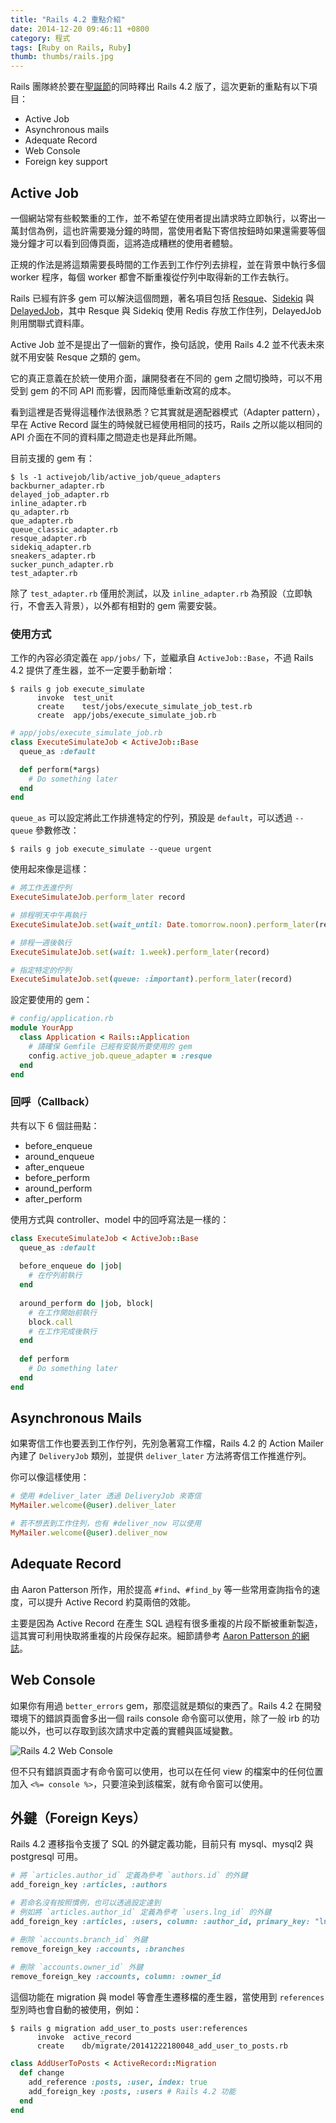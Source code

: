 ```yaml
---
title: "Rails 4.2 重點介紹"
date: 2014-12-20 09:46:11 +0800
category: 程式
tags: [Ruby on Rails, Ruby]
thumb: thumbs/rails.jpg
---
```


Rails 團隊終於要在[聖誕節](http://weblog.rubyonrails.org/2014/12/19/Rails-4-2-final)的同時釋出 Rails 4.2 版了，這次更新的重點有以下項目：

- Active Job
- Asynchronous mails
- Adequate Record
- Web Console
- Foreign key support

<!-- more -->

## Active Job

一個網站常有些較繁重的工作，並不希望在使用者提出請求時立即執行，以寄出一萬封信為例，這也許需要幾分鐘的時間，當使用者點下寄信按鈕時如果還需要等個幾分鐘才可以看到回傳頁面，這將造成糟糕的使用者體驗。

正規的作法是將這類需要長時間的工作丟到工作佇列去排程，並在背景中執行多個 worker 程序，每個 worker 都會不斷重複從佇列中取得新的工作去執行。

Rails 已經有許多 gem 可以解決這個問題，著名項目包括 [Resque](https://github.com/resque/resque)、[Sidekiq](http://sidekiq.org/) 與 [DelayedJob](https://github.com/collectiveidea/delayed_job)，其中 Resque 與 Sidekiq 使用 Redis 存放工作住列，DelayedJob 則用關聯式資料庫。

Active Job 並不是提出了一個新的實作，換句話說，使用 Rails 4.2 並不代表未來就不用安裝 Resque 之類的 gem。

它的真正意義在於統一使用介面，讓開發者在不同的 gem 之間切換時，可以不用受到 gem 的不同 API 而影響，因而降低重新改寫的成本。

看到這裡是否覺得這種作法很熟悉？它其實就是適配器模式（Adapter pattern），早在 Active Record 誕生的時候就已經使用相同的技巧，Rails 之所以能以相同的 API 介面在不同的資料庫之間遊走也是拜此所賜。

目前支援的 gem 有：

```
$ ls -1 activejob/lib/active_job/queue_adapters
backburner_adapter.rb
delayed_job_adapter.rb
inline_adapter.rb
qu_adapter.rb
que_adapter.rb
queue_classic_adapter.rb
resque_adapter.rb
sidekiq_adapter.rb
sneakers_adapter.rb
sucker_punch_adapter.rb
test_adapter.rb
```

除了 `test_adapter.rb` 僅用於測試，以及 `inline_adapter.rb` 為預設（立即執行，不會丟入背景），以外都有相對的 gem 需要安裝。

### 使用方式

工作的內容必須定義在 `app/jobs/` 下，並繼承自 `ActiveJob::Base`，不過 Rails 4.2 提供了產生器，並不一定要手動新增：

```
$ rails g job execute_simulate
      invoke  test_unit
      create    test/jobs/execute_simulate_job_test.rb
      create  app/jobs/execute_simulate_job.rb
```

```ruby
# app/jobs/execute_simulate_job.rb
class ExecuteSimulateJob < ActiveJob::Base
  queue_as :default

  def perform(*args)
    # Do something later
  end
end
```

`queue_as` 可以設定將此工作排進特定的佇列，預設是 `default`，可以透過 `--queue`
參數修改：

```
$ rails g job execute_simulate --queue urgent
```

使用起來像是這樣：

```ruby
# 將工作丟進佇列
ExecuteSimulateJob.perform_later record

# 排程明天中午再執行
ExecuteSimulateJob.set(wait_until: Date.tomorrow.noon).perform_later(record)

# 排程一週後執行
ExecuteSimulateJob.set(wait: 1.week).perform_later(record)

# 指定特定的佇列
ExecuteSimulateJob.set(queue: :important).perform_later(record)
```

設定要使用的 gem：

```ruby
# config/application.rb
module YourApp
  class Application < Rails::Application
    # 請確保 Gemfile 已經有安裝所要使用的 gem
    config.active_job.queue_adapter = :resque
  end
end
```

### 回呼（Callback）

共有以下 6 個註冊點：

- before_enqueue
- around_enqueue
- after_enqueue
- before_perform
- around_perform
- after_perform

使用方式與 controller、model 中的回呼寫法是一樣的：

```ruby
class ExecuteSimulateJob < ActiveJob::Base
  queue_as :default
 
  before_enqueue do |job|
    # 在佇列前執行
  end
 
  around_perform do |job, block|
    # 在工作開始前執行
    block.call
    # 在工作完成後執行
  end
 
  def perform
    # Do something later
  end
end
```

## Asynchronous Mails

如果寄信工作也要丟到工作佇列，先別急著寫工作檔，Rails 4.2 的 Action Mailer 內建了 `DeliveryJob` 類別，並提供 `deliver_later` 方法將寄信工作推進佇列。

你可以像這樣使用：

```ruby
# 使用 #deliver_later 透過 DeliveryJob 來寄信
MyMailer.welcome(@user).deliver_later

# 若不想丟到工作住列，也有 #deliver_now 可以使用
MyMailer.welcome(@user).deliver_now
```

## Adequate Record

由 Aaron Patterson 所作，用於提高 `#find`、`#find_by` 等一些常用查詢指令的速度，可以提升 Active Record 約莫兩倍的效能。

主要是因為 Active Record 在產生 SQL 過程有很多重複的片段不斷被重新製造，這其實可利用快取將重複的片段保存起來。細節請參考 [Aaron Patterson 的網誌](http://tenderlovemaking.com/2014/02/19/adequaterecord-pro-like-activerecord.html)。

## Web Console

如果你有用過 `better_errors` gem，那麼這就是類似的東西了。Rails 4.2 在開發環境下的錯誤頁面會多出一個 rails console 命令窗可以使用，除了一般 irb 的功能以外，也可以存取到該次請求中定義的實體與區域變數。

![Rails 4.2 Web Console](/images/web-console.png)

但不只有錯誤頁面才有命令窗可以使用，也可以在任何 view 的檔案中的任何位置加入 `<%= console %>`，只要渲染到該檔案，就有命令窗可以使用。

## 外鍵（Foreign Keys）

Rails 4.2 遷移指令支援了 SQL 的外鍵定義功能，目前只有 mysql、mysql2 與 postgresql 可用。

```ruby
# 將 `articles.author_id` 定義為參考 `authors.id` 的外鍵
add_foreign_key :articles, :authors

# 若命名沒有按照慣例，也可以透過設定達到
# 例如將 `articles.author_id` 定義為參考 `users.lng_id` 的外鍵
add_foreign_key :articles, :users, column: :author_id, primary_key: "lng_id"

# 刪除 `accounts.branch_id` 外鍵
remove_foreign_key :accounts, :branches
 
# 刪除 `accounts.owner_id` 外鍵
remove_foreign_key :accounts, column: :owner_id
```

這個功能在 migration 與 model 等會產生遷移檔的產生器，當使用到 `references` 型別時也會自動的被使用，例如：

```
$ rails g migration add_user_to_posts user:references
      invoke  active_record
      create    db/migrate/20141222180048_add_user_to_posts.rb
```

```ruby
class AddUserToPosts < ActiveRecord::Migration
  def change
    add_reference :posts, :user, index: true
    add_foreign_key :posts, :users # Rails 4.2 功能
  end
end
```
